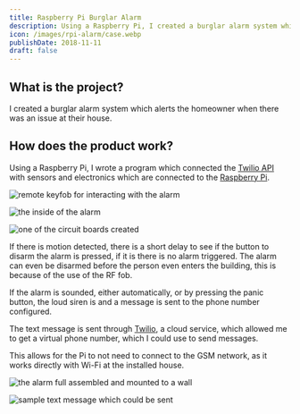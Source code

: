 ```yaml
---
title: Raspberry Pi Burglar Alarm
description: Using a Raspberry Pi, I created a burglar alarm system which alerts the homeowner when there is a potential issue at their house.
icon: /images/rpi-alarm/case.webp
publishDate: 2018-11-11
draft: false
---
```


## What is the project?

I created a burglar alarm system which alerts the homeowner when there was an issue at their house.

## How does the product work?

Using a Raspberry Pi, I wrote a program which connected the [Twilio API](https://www.twilio.com/docs) with sensors and electronics which are connected to the [Raspberry Pi](https://www.raspberrypi.org/).

<div class="flex-row">

![remote keyfob for interacting with the alarm](/images/rpi-alarm/remote.webp)

![the inside of the alarm](/images/rpi-alarm/inside.webp)

![one of the circuit boards created](/images/rpi-alarm/daughter-board.webp)

</div>

If there is motion detected, there is a short delay to see if the button to disarm the alarm is pressed, if it is there is no alarm triggered. The alarm can even be disarmed before the person even enters the building, this is because of the use of the
RF fob.

If the alarm is sounded, either automatically, or by pressing the panic button, the loud siren is and a message is sent to the phone number configured.

The text message is sent through [Twilio](https://www.twilio.com), a cloud service, which allowed me to get a virtual phone number, which I could use to send messages.

This allows for the Pi to not need to connect to the GSM network, as it works directly with Wi-Fi at the installed house.

<div class="flex-row">

![the alarm full assembled and mounted to a wall](/images/rpi-alarm/case.webp)

![sample text message which could be sent](/images/rpi-alarm/sms.webp)

</div>
